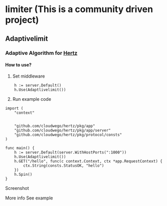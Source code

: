 # limiter (This is a community driven project)

##  Adaptivelimit

###  Adaptive Algorithm for [Hertz](https://github.com/cloudwego/hertz)


#### How to use?

1. Set middleware


```
    h := server.Default()
	h.Use(Adaptlivelimit())
```


2. Run example code


```
import (
	"context"


	"github.com/cloudwego/hertz/pkg/app"
	"github.com/cloudwego/hertz/pkg/app/server"
	"github.com/cloudwego/hertz/pkg/protocol/consts"
)

func main() {
	h := server.Default(server.WithHostPorts(":1000"))
	h.Use(Adaptlivelimit())
	h.GET("/hello", func(c context.Context, ctx *app.RequestContext) {
		ctx.String(consts.StatusOK, "hello")
	})
	h.Spin()
}
```


Screenshot

More info
See example